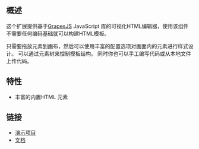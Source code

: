 ## 概述
这个扩展提供基于[GrapesJS](https://grapesjs.com/) JavaScript 库的可视化HTML编辑器，使用该组件不需要任何编码基础就可以构建HTML模板。

只需要拖放元素到画布，然后可以使用丰富的配置选项对画面内的元素进行样式设计。
可以通过元素树来控制模板结构。 同时你也可以手工编写代码或从本地文件上传代码。

## 特性
* 丰富的内置HTML 元素

## 链接
* [演示项目](https://github.com/cuba-platform/grapesjs-addon-demo)
* [文档](https://github.com/cuba-platform/grapesjs-addon/blob/master/README.md)